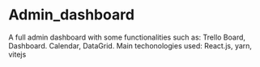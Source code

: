 # Admin_dashboard
A full admin dashboard with some functionalities such as: Trello Board, Dashboard. Calendar, DataGrid. Main techonologies used: React.js, yarn, vitejs
